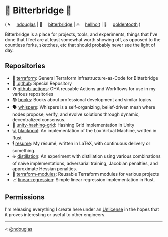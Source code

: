 # 🌉 Bitterbridge 🌉
( <span style="display:inline-block; min-width: 2em;">🌀</span>[ndouglas](https://github.com/ndouglas/) | <span style="display:inline-block; min-width: 2em;">🌉</span>[bitterbridge](https://github.com/bitterbridge/) | <span style="display:inline-block; min-width: 2em;">️‍🔥</span>[hellholt](https://github.com/hellholt/) | <span style="display:inline-block; min-width: 2em;">🦷</span>[goldentooth](https://github.com/goldentooth/) )

Bitterbridge is a place for projects, tools, and experiments, things that I've done that I feel are at least somewhat worth showing off, as opposed to the countless forks, sketches, etc that should probably never see the light of day.

## Repositories
- 🚜 [terraform](https://github.com/bitterbridge/terraform): General Terraform Infrastructure-as-Code for Bitterbridge
- 👋 [.github](https://github.com/bitterbridge/.github): Special Repository
- ⚙️ [github-actions](https://github.com/bitterbridge/github-actions): GHA reusable Actions and Workflows for use in my various repositories
- 📚 [books](https://github.com/bitterbridge/books): Books about professional development and similar topics.
- 🗣️ [whispers](https://github.com/bitterbridge/whispers): Whispers is a self-organizing, belief-driven mesh where nodes propose, verify, and evolve solutions through dynamic, decentralized consensus.
- 🧊 [unity-hashing-grid](https://github.com/bitterbridge/unity-hashing-grid): Hashing Grid implementation in Unity
- 💻 [blackpool](https://github.com/bitterbridge/blackpool): An implementation of the Lox Virtual Machine, written in Rust
- 🕴️ [resume](https://github.com/bitterbridge/resume): My résumé, written in LaTeX, with continuous delivery or something.
- ☕️ [distillation](https://github.com/bitterbridge/distillation): An experiment with distillation using various combinations of naïve implementations, adversarial training, Jacobian penalties, and approximate Hessian penalties.
- 🧩 [terraform-modules](https://github.com/bitterbridge/terraform-modules): Reusable Terraform modules for various projects
- 📈 [linear-regression](https://github.com/bitterbridge/linear-regression): Simple linear regression implementation in Rust.


## Permissions
I'm releasing everything I create here under an [Unlicense](https://choosealicense.com/licenses/unlicense/) in the hopes that it proves interesting or useful to other engineers.

---

< [@ndouglas](https://github.com/ndouglas/)